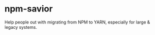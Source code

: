 # npm-savior
Help people out with migrating from NPM to YARN, especially for large &amp; legacy systems.
